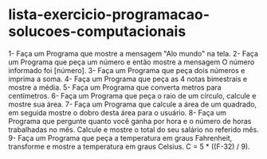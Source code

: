 # lista-exercicio-programacao-solucoes-computacionais

1- Faça um Programa que mostre a mensagem "Alo mundo" na tela.
2- Faça um Programa que peça um número e então mostre a mensagem O número informado foi [número].
3- Faça um Programa que peça dois números e imprima a soma.
4- Faça um Programa que peça as 4 notas bimestrais e mostre a média.
5- Faça um Programa que converta metros para centímetros.
6- Faça um Programa que peça o raio de um círculo, calcule e mostre sua área.
7- Faça um Programa que calcule a área de um quadrado, em seguida mostre o dobro desta área para o usuário.
8- Faça um Programa que pergunte quanto você ganha por hora e o número de horas trabalhadas no mês. Calcule e mostre o total do seu salário no referido mês.
9- Faça um Programa que peça a temperatura em graus Fahrenheit, transforme e mostre a temperatura em graus Celsius.
C = 5 * ((F-32) / 9).